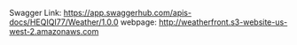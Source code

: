 Swagger Link: https://app.swaggerhub.com/apis-docs/HEQIQI77/Weather/1.0.0
webpage: http://weatherfront.s3-website-us-west-2.amazonaws.com
